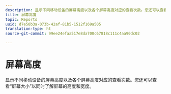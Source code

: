 ```yaml
---
description: 显示不同移动设备的屏幕高度以及各个屏幕高度对应的查看次数。您还可以查看“屏幕大小”以同时了解屏幕的高度和宽度。
title: 屏幕高度
topic: Reports
uuid: d7e50b3a-073b-42af-81b5-1512f169a505
translation-type: ht
source-git-commit: 99ee24efaa517e8da700c67818c111c4aa90dc02

---
```



# 屏幕高度

显示不同移动设备的屏幕高度以及各个屏幕高度对应的查看次数。您还可以查看“屏幕大小”以同时了解屏幕的高度和宽度。

